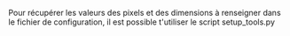 Pour récupérer les valeurs des pixels et des dimensions à renseigner dans le fichier de configuration, il est possible t'utiliser le script setup_tools.py
